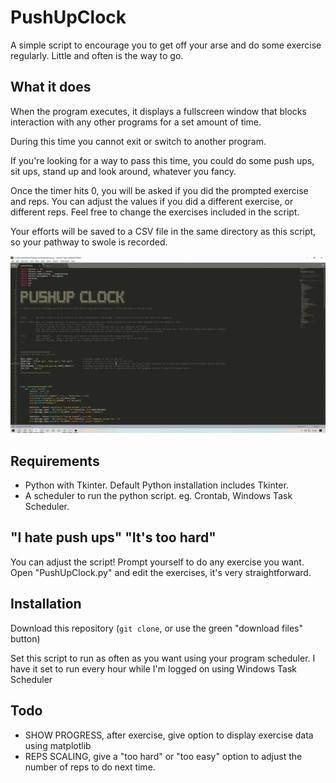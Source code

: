 # PushUpClock
 A simple script to encourage you to get off your arse and do some exercise regularly. Little and often is the way to go.

## What it does
When the program executes, it displays a fullscreen window that blocks interaction with any other programs for a set amount of time.

During this time you cannot exit or switch to another program. 

If you're looking for a way to pass this time, you could do some push ups, sit ups, stand up and look around, whatever you fancy.

Once the timer hits 0, you will be asked if you did the prompted exercise and reps. You can adjust the values if you did a different exercise, or different reps. Feel free to change the exercises included in the script. 

Your efforts will be saved to a CSV file in the same directory as this script, so your pathway to swole is recorded.

![Demo](https://github.com/not-matt/PushUpClock/blob/master/demo.gif)

## Requirements
- Python with Tkinter. Default Python installation includes Tkinter.
- A scheduler to run the python script. eg. Crontab, Windows Task Scheduler.


## "I hate push ups" "It's too hard"
You can adjust the script! Prompt yourself to do any exercise you want. Open "PushUpClock.py" and edit the exercises, it's very straightforward.


## Installation
Download this repository (`git clone`, or use the green "download files" button)

Set this script to run as often as you want using your program scheduler. I have it set to run every hour while I'm logged on using Windows Task Scheduler


## Todo
- SHOW PROGRESS,     after exercise, give option to display exercise data using matplotlib
- REPS SCALING,      give a "too hard" or "too easy" option to adjust the number of reps to do next time.

